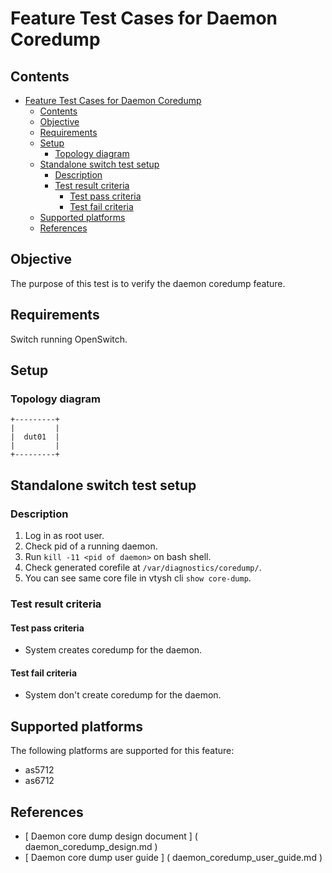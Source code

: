 # Feature Test Cases for Daemon Coredump

## Contents
- [Feature Test Cases for Daemon Coredump](#feature-test-cases-for-daemon-coredump)
	- [Contents](#contents)
	- [Objective](#objective)
	- [Requirements](#requirements)
	- [Setup](#setup)
		- [Topology diagram](#topology-diagram)
	- [Standalone switch test setup](#standalone-switch-test-setup)
		- [Description](#description)
		- [Test result criteria](#test-result-criteria)
			- [Test pass criteria](#test-pass-criteria)
			- [Test fail criteria](#test-fail-criteria)
	- [Supported platforms](#supported-platforms)
	- [References](#references)

## Objective
The purpose of this test is to verify the daemon coredump feature.

## Requirements
Switch running OpenSwitch.

## Setup
### Topology diagram
```ditaa
+---------+
|         |
|  dut01  |
|         |
+---------+
```

## Standalone switch test setup

### Description
1. Log in as root user.
2. Check pid of a running daemon.
3. Run `kill -11 <pid of daemon>` on bash shell.
4. Check generated corefile at `/var/diagnostics/coredump/`.
5. You can see same core file in vtysh cli `show core-dump`.

### Test result criteria
#### Test pass criteria
- System creates coredump for the daemon.

#### Test fail criteria
- System don't create coredump for the daemon.

## Supported platforms
The following platforms are supported for this feature:
- as5712
- as6712

## References
* [ Daemon core dump design document ] ( daemon_coredump_design.md )
* [ Daemon core dump user guide ] ( daemon_coredump_user_guide.md )
